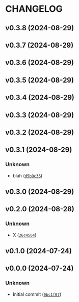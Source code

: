 # CHANGELOG

## v0.3.8 (2024-08-29)

## v0.3.7 (2024-08-29)

## v0.3.6 (2024-08-29)

## v0.3.5 (2024-08-29)

## v0.3.4 (2024-08-29)

## v0.3.3 (2024-08-29)

## v0.3.2 (2024-08-29)

## v0.3.1 (2024-08-29)

### Unknown

* blah ([`d5b9c36`](https://github.com/prongs/simple-python-test/commit/d5b9c36df6dcbf08a4e1e469c74df0a2c23a97b3))

## v0.3.0 (2024-08-29)

## v0.2.0 (2024-08-28)

### Unknown

* X ([`26c4564`](https://github.com/prongs/simple-python-test/commit/26c45640419116ea34a9688eb2d7672a37d2dabe))

## v0.1.0 (2024-07-24)

## v0.0.0 (2024-07-24)

### Unknown

* Initial commit ([`0bc1f07`](https://github.com/prongs/simple-python-test/commit/0bc1f077e4f59e8b60e913f8231e05aa52d6d543))

